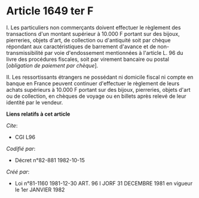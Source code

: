 # Article 1649 ter F

I. Les particuliers non commerçants doivent effectuer le règlement des transactions d'un montant supérieur à 10.000 F portant
sur des bijoux, pierreries, objets d'art, de collection ou d'antiquité soit par chèque répondant aux caractéristiques de
barrement d'avance et de non-transmissibilité par voie d'endossement mentionnées à l'article L. 96 du livre des procédures
fiscales, soit par virement bancaire ou postal [*obligation de paiement par chèque*].

II. Les ressortissants étrangers ne possédant ni domicile fiscal ni compte en banque en France peuvent continuer d'effectuer
le règlement de leurs achats supérieurs à 10.000 F portant sur des bijoux, pierreries, objets d'art ou de collection, en
chèques de voyage ou en billets après relevé de leur identité par le vendeur.

**Liens relatifs à cet article**

_Cite_:

  - CGI L96

_Codifié par_:

  - Décret n°82-881 1982-10-15

_Créé par_:

  - Loi n°81-1160 1981-12-30 ART. 96 I JORF 31 DECEMBRE 1981 en vigueur le 1er JANVIER 1982
